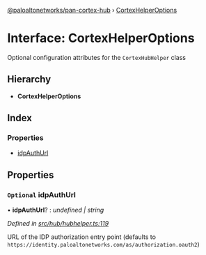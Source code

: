 [@paloaltonetworks/pan-cortex-hub](../README.md) › [CortexHelperOptions](cortexhelperoptions.md)

# Interface: CortexHelperOptions

Optional configuration attributes for the `CortexHubHelper` class

## Hierarchy

* **CortexHelperOptions**

## Index

### Properties

* [idpAuthUrl](cortexhelperoptions.md#optional-idpauthurl)

## Properties

### `Optional` idpAuthUrl

• **idpAuthUrl**? : *undefined | string*

*Defined in [src/hub/hubhelper.ts:119](https://github.com/xhoms/pan-cortex-hub-nodejs/blob/bb3819c/src/hub/hubhelper.ts#L119)*

URL of the IDP authorization entry point (defaults to `https://identity.paloaltonetworks.com/as/authorization.oauth2`)

